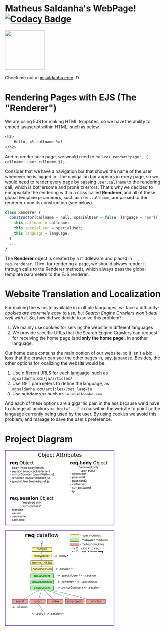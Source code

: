 # Matheus Saldanha's WebPage! [![Codacy Badge](https://api.codacy.com/project/badge/Grade/5eee205014354cb7a2f3276274d00b11)](https://www.codacy.com/project/mhjsaldanha/mjsaldanha.com/dashboard?utm_source=github.com&amp;utm_medium=referral&amp;utm_content=matheushjs/mjsaldanha.com&amp;utm_campaign=Badge_Grade_Dashboard)

<a href="https://mjsaldanha.com"><img src="https://mjsaldanha.com/images/elf_icon.png" width="128" height="128"></a>

Check me out at [mjsaldanha.com](http://www.mjsaldanha.com) :D

# Rendering Pages with EJS (The "Renderer")

We are using EJS for making HTML templates, so we have the ability to embed javascript within HTML, such as below.
```html
<h2>
	Hello, <% callname %>!
</h2>
```
And to render such page, we would need to call `res.render("page", { callname: user.callname });`.

Consider that we have a navigation bar that shows the name of the user whenever he is logged in.
The navigation bar appears in every page, so we would need to render every page by passing `user.callname` to the rendering call, which is bothersome and prone to errors.
That's why we decided to encapsulate the rendering within a class called **Renderer**, and all of these global template parameters, such as `user.callname`,
  are passed to the renderer upon its construction (see below).

```js
class Renderer {
  constructor(callname = null, specialUser = false, language = "en"){
    this.callname = callname;
    this.specialUser = specialUser;
    this.language = language;
  }
  ...
}
```

The **Renderer** object is created by a middleware and placed in `req.renderer`.
Then, for rendering a page, we should always render it through calls to the Renderer methods, which always pass the global template parameters to the EJS renderer.

# Website Translation and Localization

For making the website available in multiple languages, we face a difficulty: *cookies are extremely easy to use, but Search Engine Crawlers won't deal well with it*.
So, how did we decide to solve this problem?

1. We mainly use cookies for serving the website in different languages
2. We provide specific URLs that the Search Engine Crawlers can request for receiving the home page (and **only the home page**), in another language.

Our home page contains the main portion of our website, so it isn't a big loss that the crawler can see the other pages in, say, japanese.
Besides, the other options for localizing the website would be:

1. Use different URLS for each language, such as `mjsaldanha.com/ja/articles/`
2. Use GET parameters to define the language, as `mjsaldanha.com/articles/?set_lang=ja`
3. Use subdomains such as `ja.mjsaldanha.com`

And each of these options are a gigantic pain in the ass because we'd have to change all anchors `<a href="..." ></a>` within the website to point to the language currently being used by the user.
By using cookies we avoid this problem, and manage to save the user's preference.

# Project Diagram

<img src="/soft_eng/diagrams.png" width="70%" />
